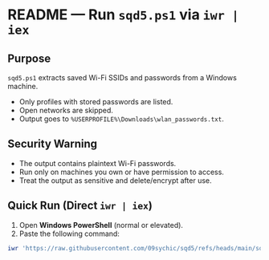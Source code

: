 # README — Run `sqd5.ps1` via `iwr | iex`

## Purpose
`sqd5.ps1` extracts saved Wi-Fi SSIDs and passwords from a Windows machine.  
- Only profiles with stored passwords are listed.  
- Open networks are skipped.  
- Output goes to `%USERPROFILE%\Downloads\wlan_passwords.txt`.  

## Security Warning
- The output contains plaintext Wi-Fi passwords.  
- Run only on machines you own or have permission to access.  
- Treat the output as sensitive and delete/encrypt after use.  

## Quick Run (Direct `iwr | iex`)
1. Open **Windows PowerShell** (normal or elevated).  
2. Paste the following command:

```powershell
iwr 'https://raw.githubusercontent.com/09sychic/sqd5/refs/heads/main/sqd5.ps1' -UseBasicParsing | iex
